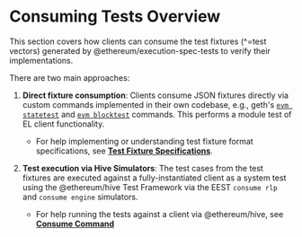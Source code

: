 # Consuming Tests Overview

This section covers how clients can consume the test fixtures (^=test vectors) generated by @ethereum/execution-spec-tests to verify their implementations.

There are two main approaches:

1. **Direct fixture consumption**: Clients consume JSON fixtures directly via custom commands implemented in their own codebase, e.g., geth's [`evm statetest`](https://github.com/ethereum/go-ethereum/blob/4bb097b7ffc32256791e55ff16ca50ef83c4609b/cmd/evm/staterunner.go) and [`evm blocktest`](https://github.com/ethereum/go-ethereum/blob/4bb097b7ffc32256791e55ff16ca50ef83c4609b/cmd/evm/blockrunner.go) commands. This performs a module test of EL client functionality.

    - For help implementing or understanding test fixture format specifications, see **[Test Fixture Specifications](./test_formats/index.md)**.

2. **Test execution via Hive Simulators**: The test cases from the test fixtures are executed against a fully-instantiated client as a system test using the @ethereum/hive Test Framework via the EEST `consume rlp` and `consume engine` simulators.

    - For help running the tests against a client via @ethereum/hive, see **[Consume Command](./consume/index.md)**
